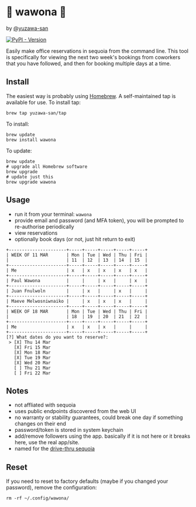 # 🌲 wawona 🌲

by [@yuzawa-san](https://github.com/yuzawa-san/)

[![PyPI - Version](https://img.shields.io/pypi/v/wawona)](https://pypi.org/project/wawona/)

Easily make office reservations in sequoia from the command line.
This tool is specifically for viewing the next two week's bookings from coworkers that you have followed, and then for booking multiple days at a time.

## Install

The easiest way is probably using [Homebrew](https://brew.sh/).
A self-maintained tap is available for use. To install tap:
```console
brew tap yuzawa-san/tap
```

To install:
```console
brew update
brew install wawona
```

To update:
```console
brew update
# upgrade all Homebrew software
brew upgrade
# update just this
brew upgrade wawona
```

## Usage 

- run it from your terminal: `wawona`
- provide email and password (and MFA token), you will be prompted to re-authorise periodically
- view reservations
- optionally book days (or not, just hit return to exit)

```
+----------------------+-----+-----+-----+-----+-----+
| WEEK OF 11 MAR       | Mon | Tue | Wed | Thu | Fri |
|                      | 11  | 12  | 13  | 14  | 15  |
+----------------------+-----+-----+-----+-----+-----+
| Me                   | x   | x   | x   | x   | x   |
+----------------------+-----+-----+-----+-----+-----+
| Paul Wawona          |     |     | x   |     | x   |
+----------------------+-----+-----+-----+-----+-----+
| Juan Fnulwoln        |     | x   |     | x   |     |
+----------------------+-----+-----+-----+-----+-----+
| Maeve Melwosniwnaiko |     | x   | x   | x   |     |
+----------------------+-----+-----+-----+-----+-----+
| WEEK OF 18 MAR       | Mon | Tue | Wed | Thu | Fri |
|                      | 18  | 19  | 20  | 21  | 22  |
+----------------------+-----+-----+-----+-----+-----+
| Me                   | x   | x   | x   |     |     |
+----------------------+-----+-----+-----+-----+-----+
[?] What dates do you want to reserve?: 
 > [X] Thu 14 Mar
   [X] Fri 15 Mar
   [X] Mon 18 Mar
   [X] Tue 19 Mar
   [X] Wed 20 Mar
   [ ] Thu 21 Mar
   [ ] Fri 22 Mar

````

## Notes

- not affliated with sequoia
- uses public endpoints discovered from the web UI
- no warranty or stability guarantees, could break one day if something changes on their end
- password/token is stored in system keychain
- add/remove followers using the app. basically if it is not here or it breaks here, use the real app/site.
- named for the [drive-thru sequoia](https://en.wikipedia.org/wiki/Wawona_Tree)

## Reset

If you need to reset to factory defaults (maybe if you changed your password), remove the configuration:

```
rm -rf ~/.config/wawona/
```